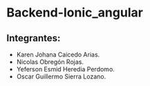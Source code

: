 # Backend-Ionic_angular

## Integrantes:
- Karen Johana Caicedo Arias.
- Nicolas Obregón Rojas.
- Yeferson Esmid Heredia Perdomo.
- Oscar Guillermo Sierra Lozano.
